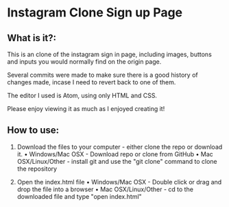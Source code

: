 # Instagram Clone Sign up Page

## What is it?:

This is an clone of the instagram sign in page, including images, buttons and inputs you would normally find on the origin page.

Several commits were made to make sure there is a good history of changes made, incase I need to revert back to one of them.

The editor I used is Atom, using only HTML and CSS.

Please enjoy viewing it as much as I enjoyed creating it!

## How to use:

1. Download the files to your computer - either clone the repo or download it.
	• Windows/Mac OSX - Download repo or clone from GitHub
	• Mac OSX/Linux/Other - install git and use the "git clone" command to clone the repository

2. Open the index.html file
	• Windows/Mac OSX - Double click or drag and drop the file into a browser
	• Mac OSX/Linux/Other - cd to the downloaded file and type "open index.html"
